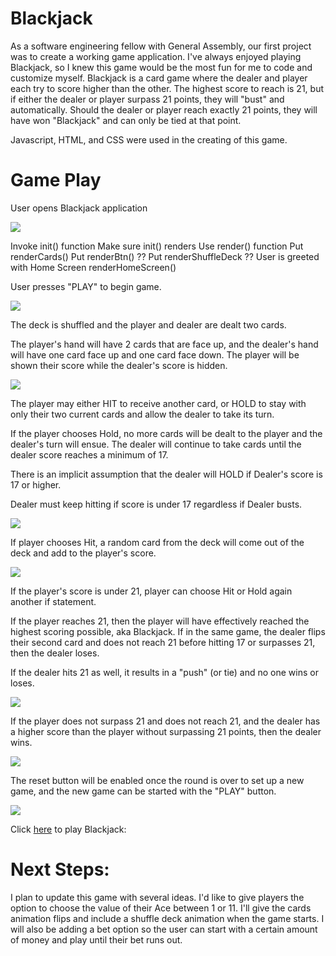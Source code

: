 <h1>Blackjack</h1>

As a software engineering fellow with General Assembly, our first project was to create a working game application. I've always enjoyed playing Blackjack, so I knew this game would be the most fun for me to code and customize myself. Blackjack is a card game where the dealer and player each try to score higher than the other. The highest score to reach is 21, but if either the dealer or player surpass 21 points, they will "bust" and automatically. Should the dealer or player reach exactly 21 points, they will have won "Blackjack" and can only be tied at that point.

Javascript, HTML, and CSS were used in the creating of this game.

<h1>Game Play</h1>

User opens Blackjack application

<img src="https://imgur.com/d58I6sZ">

Invoke init() function
Make sure init() renders
Use render() function
        Put renderCards()
        Put renderBtn() ??
        Put renderShuffleDeck ??
User is greeted with Home Screen
    renderHomeScreen()

User presses "PLAY" to begin game.

<img src="https://imgur.com/Z24Jv55">

The deck is shuffled and the player and dealer are dealt two cards.

The player's hand will have 2 cards that are face up, and the dealer's hand will have one card face up and one card face down. The player will be shown their score while the dealer's score is hidden.

<img src="https://imgur.com/LWordG9">

The player may either HIT to receive another card, or HOLD to stay with only their two current cards and allow the dealer to take its turn.

If the player chooses Hold, no more cards will be dealt to the player and the dealer's turn will ensue. The dealer will continue to take cards until the dealer score reaches a minimum of 17.

There is an implicit assumption that the dealer will HOLD if Dealer's score is 17 or higher. 

Dealer must keep hitting if score is under 17 regardless if Dealer busts.

<img src="https://imgur.com/V97yJia">

If player chooses Hit, a random card from the deck will come out of the deck and add to the player's score.

<img src="https://imgur.com/UQFENQ8">
    
If the player's score is under 21, player can choose Hit or Hold again
another if statement.

If the player reaches 21, then the player will have effectively reached the highest scoring possible, aka Blackjack. If in the same game, the dealer flips their second card and does not reach 21 before hitting 17 or surpasses 21, then the dealer loses.

If the dealer hits 21 as well, it results in a "push" (or tie) and no one wins or loses.

<img src="https://imgur.com/87aYQhn">

If the player does not surpass 21 and does not reach 21, and the dealer has a higher score than the player without surpassing 21 points, then the dealer wins.

<img src="https://imgur.com/QQwYWxq">

The reset button will be enabled once the round is over to set up a new game, and the new game can be started with the "PLAY" button.

<img src="https://imgur.com/QQwYWxq">

Click <a href="https://cblake003.github.io/Blackjack/">here</a> to play Blackjack:  

<h1>Next Steps:</h1>

I plan to update this game with several ideas. I'd like to give players the option to choose the value of their Ace between 1 or 11.  I'll give the cards animation flips and include a shuffle deck animation when the game starts. I will also be adding a bet option so the user can start with a certain amount of money and play until their bet runs out.